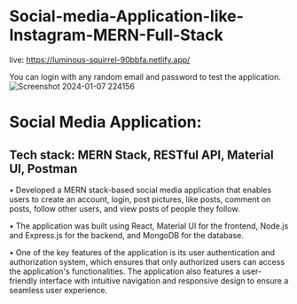 # Social-media-Application-like-Instagram-MERN-Full-Stack


live: https://luminous-squirrel-90bbfa.netlify.app/

You can login with any random email and password to test the application.
![Screenshot 2024-01-07 224156](https://github.com/nithish12345678/Social-media-Application-like-Instagram-MERN-Full-Stack/assets/83687979/1993089f-2e9c-4914-b812-ef47c43bc419)


# Social Media Application:
## Tech stack: MERN Stack, RESTful API, Material UI, Postman
• Developed a MERN stack-based social media application that enables users to create
an account, login, post pictures, like posts, comment on posts, follow other users, and
view posts of people they follow.

• The application was built using React, Material UI for the frontend, Node.js and
Express.js for the backend, and MongoDB for the database.

• One of the key features of the application is its user authentication and authorization
system, which ensures that only authorized users can access the application's
functionalities. The application also features a user-friendly interface with intuitive
navigation and responsive design to ensure a seamless user experience.

